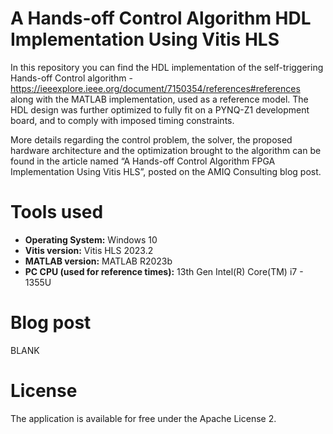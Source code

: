 # A Hands-off Control Algorithm HDL Implementation Using Vitis HLS

In this repository you can find the HDL implementation of the self-triggering Hands-off Control algorithm - https://ieeexplore.ieee.org/document/7150354/references#references along with the MATLAB implementation, used as a reference model. The HDL design was further optimized to fully fit on a PYNQ-Z1 development board, and to comply with imposed timing constraints.

More details regarding the control problem, the solver, the proposed hardware architecture and the optimization brought to the algorithm can be found in the article named “A Hands-off Control Algorithm FPGA Implementation Using Vitis HLS”, posted on the AMIQ Consulting blog post.

# Tools used
- **Operating System:** Windows 10  
- **Vitis version:** Vitis HLS 2023.2
- **MATLAB version:** MATLAB R2023b
- **PC CPU (used for reference times):** 13th Gen Intel(R) Core(TM) i7 - 1355U 

# Blog post
BLANK

# License
The application is available for free under the Apache License 2.
